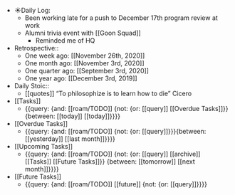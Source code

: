 - ☀️Daily Log:
    - Been working late for a push to December 17th program review at work
    - Alumni trivia event with [[Goon Squad]]
        - Reminded me of HQ
- Retrospective::
    - One week ago: [[November 26th, 2020]]
    - One month ago: [[November 3rd, 2020]]
    - One quarter ago: [[September 3rd, 2020]]
    - One year ago: [[December 3rd, 2019]]
- Daily Stoic::
    - [[quotes]] “To philosophize is to learn how to die” Cicero
- [[Tasks]]
    - {{query: {and: [[roam/TODO]] {not: {or: [[query]] [[Overdue Tasks]]}} {between: [[today]] [[today]]}}}}
- [[Overdue Tasks]]
    - {{query: {and: [[roam/TODO]] {not: {or: [[query]]}}}{between: [[yesterday]] [[last month]]}}}}
- [[Upcoming Tasks]]
    - {{query: {and: [[roam/TODO]] {not: {or: [[query]] [[archive]] [[Tasks]] [[Future Tasks]]}} {between: [[tomorrow]] [[next month]]}}}}
- [[Future Tasks]]
    - {{query: {and: [[roam/TODO]] [[future]] {not: {or: [[query]]}}}}

